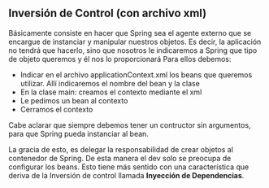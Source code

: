 ## Inversión de Control (con archivo xml)
Básicamente consiste en hacer que Spring sea el agente externo que se encargue de instanciar y manipular nuestros objetos. Es decir, la aplicación no tendrá que hacerlo, sino que nosotros le indicaremos a Spring que tipo de objeto queremos y él nos lo proporcionará
Para ellos debemos: 
- Indicar en el archivo applicationContext.xml los beans que queremos utilizar. Allí indicaremos el nombre del bean y la clase
- En la clase main: creamos el contexto mediante el xml
- Le pedimos un bean al contexto
- Cerramos el contexto

Cabe aclarar que siempre debemos tener un contructor sin argumentos, para que Spring pueda instanciar al bean.

La gracia de esto, es delegar la responsabilidad de crear objetos al contenedor de Spring. De esta manera el dev solo se preocupa de configurar los beans.
Esto tiene más sentido con una característica que deriva de la Inversión de control llamada **Inyección de Dependencias**.
